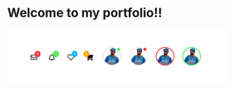 # Welcome to my portfolio!!
<!-- ![alt text](https://github.com/[atharvabhanage02]/[first-repo]/blob/[main]/badges-img.png?raw=true) -->
![badges](badges-img.png)
